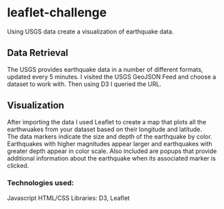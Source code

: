 # leaflet-challenge

Using USGS data create a visualization of earthquake data.

## Data Retrieval

The USGS provides earthquake data in a number of different formats, updated every 5 minutes. I visited the USGS GeoJSON Feed and choose a dataset to work with.
Then using D3 I queried the URL. 

## Visualization

After importing the data I used Leaflet to create a map that plots all the earthwuakes from your dataset based on their longitude and latitude.  
The data markers indicate the size and depth of the earthquake by color. Earthquakes with higher magnitudes appear larger and earthquakes with greater depth appear in color scale. 
Also included are popups that provide additional information about the earthquake when its associated marker is clicked.

### Technologies used:

Javascript
HTML/CSS
Libraries: D3, Leaflet

